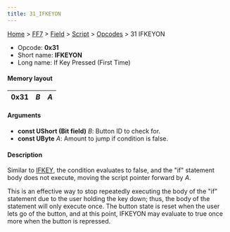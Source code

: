 ```yaml
---
title: 31_IFKEYON
---
```


[Home](../../../../index.md) > [FF7](../../../../FF7.md) > [Field](../../../Field.md) > [Script](../../Script.md) > [Opcodes](../Opcodes.md) > 31 IFKEYON

-   Opcode: **0x31**
-   Short name: **IFKEYON**
-   Long name: If Key Pressed (First Time)

#### Memory layout

| 0x31 | *B* | *A* |
|------|-----|-----|

#### Arguments

-   **const UShort (Bit field)** *B*: Button ID to check for.
-   **const UByte** *A*: Amount to jump if condition is false.

#### Description

Similar to [IFKEY](30_IFKEY.md), the condition evaluates to false, and the "if" statement body does not execute, moving the script pointer forward by *A*.

This is an effective way to stop repeatedly executing the body of the "if" statement due to the user holding the key down; thus, the body of the statement will only execute once. The button state is reset when the user lets go of the button, and at this point, IFKEYON may evaluate to true once more when the button is repressed.
